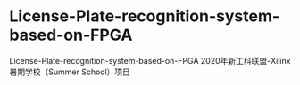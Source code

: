 # License-Plate-recognition-system-based-on-FPGA
License-Plate-recognition-system-based-on-FPGA
2020年新工科联盟-Xilinx暑期学校（Summer School）项目
